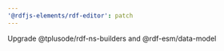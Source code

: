 ```yaml
---
'@rdfjs-elements/rdf-editor': patch
---
```


Upgrade @tplusode/rdf-ns-builders and @rdf-esm/data-model
